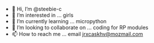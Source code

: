 - 👋 Hi, I’m @steebie-c
- 👀 I’m interested in ... girls
- 🌱 I’m currently learning ... micropython
- 💞️ I’m looking to collaborate on ... coding for RP modules
- 📫 How to reach me ... email jrxcaskhv@mozmail.com

<!---
steebie-c/steebie-c is a ✨ special ✨ repository because its `README.md` (this file) appears on your GitHub profile.
You can click the Preview link to take a look at your changes.
--->

